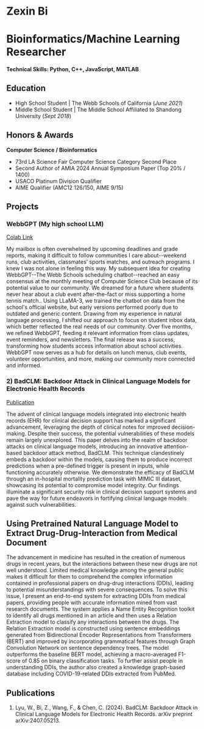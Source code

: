 # Zexin Bi

# Bioinformatics/Machine Learning Researcher 

#### Technical Skills: Python, C++, JavaScript, MATLAB

## Education
- High School Student | The Webb Schools of California (_June 2021_)              		
- Middle School Student	| The Middle School Affiliated to Shandong University (_Sept 2018_)	 			        		

## Honors & Awards
**Computer Science / Bioinformatics**
- 73rd LA Science Fair Computer Science Category Second Place 
- Second Author of AMIA 2024 Annual Symposium Paper (Top 20% / 1400)
- USACO Platinum Division Qualifier
- AIME Qualifier (AMC12 126/150, AIME 9/15)

## Projects
### WebbGPT (My high school LLM)
[Colab Link](https://colab.research.google.com/github/ericnerwala/LLaMA-Factory/blob/main/WebbGPT_with_LLaMA_Factory.ipynb#scrollTo=1oHFCsV0z-Jw!)

My mailbox is often overwhelmed by upcoming deadlines and grade reports, making it difficult to follow communities I care about--weekend runs, club activities, classmates’ sports matches, and outreach programs. I knew I was not alone in feeling this way.  My subsequent idea for creating WebbGPT--The Webb Schools scheduling chatbot--reached an easy consensus at the monthly meeting of Computer Science Club because of its potential value to our community. We dreamed for a future where students never hear about a club event after-the-fact or miss supporting a home tennis match..  Using LLaMA-3, we trained the chatbot on data from the school's official website, but early versions performed poorly due to outdated and generic content. Drawing from my experience in natural language processing, I shifted our approach to focus on student inbox data, which better reflected the real needs of our community. Over five months, we refined WebbGPT, feeding it relevant information from class updates, event reminders, and newsletters.  The final release was a success, transforming how students access information about school activities. WebbGPT now serves as a hub for details on lunch menus, club events, volunteer opportunities, and more, making our community more connected and informed.   

### 2)	BadCLM: Backdoor Attack in Clinical Language Models for Electronic Health Records
[Publication](https://arxiv.org/abs/2407.05213)

The advent of clinical language models integrated into electronic health records (EHR) for clinical decision support has marked a significant advancement, leveraging the depth of clinical notes for improved decision-making. Despite their success, the potential vulnerabilities of these models remain largely unexplored. This paper delves into the realm of backdoor attacks on clinical language models, introducing an innovative attention-based backdoor attack method, BadCLM. This technique clandestinely embeds a backdoor within the models, causing them to produce incorrect predictions when a pre-defined trigger is present in inputs, while functioning accurately otherwise. We demonstrate the efficacy of BadCLM through an in-hospital mortality prediction task with MIMIC III dataset, showcasing its potential to compromise model integrity. Our findings illuminate a significant security risk in clinical decision support systems and pave the way for future endeavors in fortifying clinical language models against such vulnerabilities.

## Using Pretrained Natural Language Model to Extract Drug-Drug-Interaction from Medical Document

The advancement in medicine has resulted in the creation of numerous drugs in recent years, but the interactions between these new drugs are not well understood. Limited medical knowledge among the general public makes it difficult for them to comprehend the complex information contained in professional papers on drug-drug interactions (DDIs), leading to potential misunderstandings with severe consequences. To solve this issue, I present an end-to-end system for extracting DDIs from medical papers, providing people with accurate information mined from vast research documents. The system applies a Name Entity Recognition toolkit to identify all drugs mentioned in an article and then uses a Relation Extraction model to classify any interactions between the drugs. The Relation Extraction model is constructed using sentence embeddings generated from Bidirectional Encoder Representations from Transformers (BERT) and improved by incorporating grammatical features through Graph Convolution Network on sentence dependency trees. The model outperforms the baseline BERT model, achieving a macro-averaged F1-score of 0.85 on binary classification tasks. To further assist people in understanding DDIs, the author also created a knowledge graph-based database including COVID-19-related DDIs extracted from PubMed.

## Publications
1. Lyu, W., Bi, Z., Wang, F., & Chen, C. (2024). BadCLM: Backdoor Attack in Clinical Language Models for Electronic Health Records. arXiv preprint arXiv:2407.05213.

